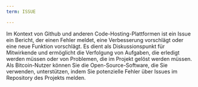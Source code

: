 ```yaml
---
term: ISSUE

---
```

Im Kontext von Github und anderen Code-Hosting-Plattformen ist ein Issue ein Bericht, der einen Fehler meldet, eine Verbesserung vorschlägt oder eine neue Funktion vorschlägt. Es dient als Diskussionspunkt für Mitwirkende und ermöglicht die Verfolgung von Aufgaben, die erledigt werden müssen oder von Problemen, die im Projekt gelöst werden müssen. Als Bitcoin-Nutzer können Sie die Open-Source-Software, die Sie verwenden, unterstützen, indem Sie potenzielle Fehler über Issues im Repository des Projekts melden.